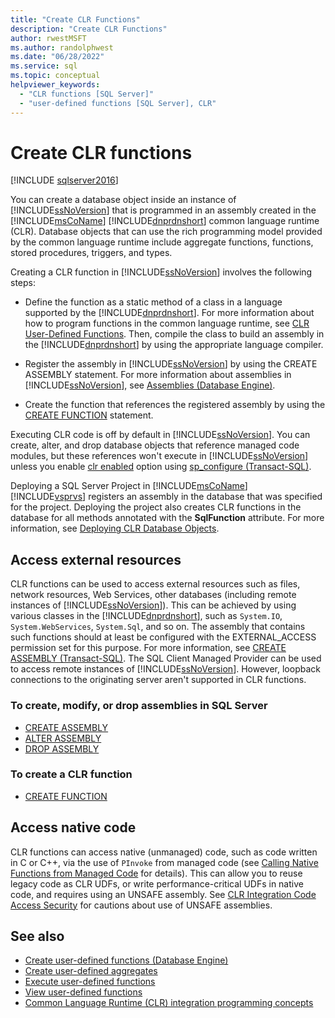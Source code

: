 ```yaml
---
title: "Create CLR Functions"
description: "Create CLR Functions"
author: rwestMSFT
ms.author: randolphwest
ms.date: "06/28/2022"
ms.service: sql
ms.topic: conceptual
helpviewer_keywords:
  - "CLR functions [SQL Server]"
  - "user-defined functions [SQL Server], CLR"
---
```

# Create CLR functions

[!INCLUDE [sqlserver2016](../../includes/applies-to-version/sqlserver2016.md)]

You can create a database object inside an instance of [!INCLUDE[ssNoVersion](../../includes/ssnoversion-md.md)] that is programmed in an assembly created in the [!INCLUDE[msCoName](../../includes/msconame-md.md)] [!INCLUDE[dnprdnshort](../../includes/dnprdnshort-md.md)] common language runtime (CLR). Database objects that can use the rich programming model provided by the common language runtime include aggregate functions, functions, stored procedures, triggers, and types.

Creating a CLR function in [!INCLUDE[ssNoVersion](../../includes/ssnoversion-md.md)] involves the following steps:

- Define the function as a static method of a class in a language supported by the [!INCLUDE[dnprdnshort](../../includes/dnprdnshort-md.md)]. For more information about how to program functions in the common language runtime, see [CLR User-Defined Functions](../../relational-databases/clr-integration-database-objects-user-defined-functions/clr-user-defined-functions.md). Then, compile the class to build an assembly in the [!INCLUDE[dnprdnshort](../../includes/dnprdnshort-md.md)] by using the appropriate language compiler.

- Register the assembly in [!INCLUDE[ssNoVersion](../../includes/ssnoversion-md.md)] by using the CREATE ASSEMBLY statement. For more information about assemblies in [!INCLUDE[ssNoVersion](../../includes/ssnoversion-md.md)], see [Assemblies &#40;Database Engine&#41;](../../relational-databases/clr-integration/assemblies-database-engine.md).

- Create the function that references the registered assembly by using the [CREATE FUNCTION](../../t-sql/statements/create-function-transact-sql.md) statement.

Executing CLR code is off by default in [!INCLUDE[ssNoVersion](../../includes/ssnoversion-md.md)]. You can create, alter, and drop database objects that reference managed code modules, but these references won't execute in [!INCLUDE[ssNoVersion](../../includes/ssnoversion-md.md)] unless you enable [clr enabled](../../database-engine/configure-windows/clr-enabled-server-configuration-option.md) option using [sp_configure (Transact-SQL)](../../relational-databases/system-stored-procedures/sp-configure-transact-sql.md).

Deploying a SQL Server Project in [!INCLUDE[msCoName](../../includes/msconame-md.md)] [!INCLUDE[vsprvs](../../includes/vsprvs-md.md)] registers an assembly in the database that was specified for the project. Deploying the project also creates CLR functions in the database for all methods annotated with the **SqlFunction** attribute. For more information, see [Deploying CLR Database Objects](../../relational-databases/clr-integration/deploying-clr-database-objects.md).

## Access external resources

CLR functions can be used to access external resources such as files, network resources, Web Services, other databases (including remote instances of [!INCLUDE[ssNoVersion](../../includes/ssnoversion-md.md)]). This can be achieved by using various classes in the [!INCLUDE[dnprdnshort](../../includes/dnprdnshort-md.md)], such as `System.IO`, `System.WebServices`, `System.Sql`, and so on. The assembly that contains such functions should at least be configured with the EXTERNAL_ACCESS permission set for this purpose. For more information, see [CREATE ASSEMBLY &#40;Transact-SQL&#41;](../../t-sql/statements/create-assembly-transact-sql.md). The SQL Client Managed Provider can be used to access remote instances of [!INCLUDE[ssNoVersion](../../includes/ssnoversion-md.md)]. However, loopback connections to the originating server aren't supported in CLR functions.

### To create, modify, or drop assemblies in SQL Server

- [CREATE ASSEMBLY](../../t-sql/statements/create-assembly-transact-sql.md)
- [ALTER ASSEMBLY](../../t-sql/statements/alter-assembly-transact-sql.md)
- [DROP ASSEMBLY](../../t-sql/statements/drop-assembly-transact-sql.md)

### To create a CLR function

- [CREATE FUNCTION](../../t-sql/statements/create-function-transact-sql.md)

## Access native code

CLR functions can access native (unmanaged) code, such as code written in C or C++, via the use of `PInvoke` from managed code (see [Calling Native Functions from Managed Code](/cpp/dotnet/calling-native-functions-from-managed-code) for details). This can allow you to reuse legacy code as CLR UDFs, or write performance-critical UDFs in native code, and requires using an UNSAFE assembly. See [CLR Integration Code Access Security](../../relational-databases/clr-integration/security/clr-integration-code-access-security.md) for cautions about use of UNSAFE assemblies.

## See also

- [Create user-defined functions &#40;Database Engine&#41;](../../relational-databases/user-defined-functions/create-user-defined-functions-database-engine.md)
- [Create user-defined aggregates](../../relational-databases/user-defined-functions/create-user-defined-aggregates.md)
- [Execute user-defined functions](../../relational-databases/user-defined-functions/execute-user-defined-functions.md)
- [View user-defined functions](../../relational-databases/user-defined-functions/view-user-defined-functions.md)
- [Common Language Runtime &#40;CLR&#41; integration programming concepts](../../relational-databases/clr-integration/common-language-runtime-clr-integration-programming-concepts.md)
